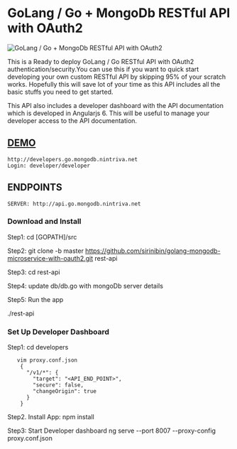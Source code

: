 # GoLang / Go + MongoDb  RESTful API with OAuth2

![GoLang / Go + MongoDb  RESTful API with OAuth2](https://cdn.pbrd.co/images/HLimzk1.png)

This is a Ready to deploy GoLang / Go RESTful API with OAuth2 authentication/security.You can use this if you want to quick start developing your own custom RESTful API by skipping 95% of your scratch works.
Hopefully this will save lot of your time as this API includes all the basic stuffs you need to get started.

This API also includes a developer dashboard with the API documentation which is developed in Angularjs 6. This will be useful to manage your developer access to the API documentation.

[DEMO](http://developers.go.mongodb.nintriva.net)
-------------------
```
http://developers.go.mongodb.nintriva.net
Login: developer/developer
```
ENDPOINTS
-------------------
```
SERVER: http://api.go.mongodb.nintriva.net
```


### Download and Install 

Step1: cd [GOPATH]/src

Step2:
git clone -b master https://github.com/sirinibin/golang-mongodb-microservice-with-oauth2.git rest-api


Step3: cd rest-api


Step4: update db/db.go with mongoDb server details


Step5: Run the app

./rest-api

### Set Up Developer Dashboard
Step1: cd developers


       vim proxy.conf.json
        {
          "/v1/*": {
            "target": "<API_END_POINT>",
            "secure": false,
            "changeOrigin": true
          }
        }


Step2. Install App:
       npm install


Step3: Start Developer dashboard
       ng serve --port 8007  --proxy-config proxy.conf.json